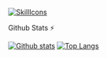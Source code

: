 
[![SkillIcons](https://skillicons.dev/icons?i=js,ts,html,css,php,openshift,nodejs,java,tailwind,vue,nest,aws,prisma,docker,figma)](https://skillicons.dev)<br/>


Github Stats ⚡

<a href="#">![Github stats](https://github-stats-xi-ochre.vercel.app/api?username=vickmwas&count_private=true&hide_border=true&line_height=30)</a>
<a href="#">![Top Langs](https://github-stats-xi-ochre.vercel.app/api/top-langs/?username=vickmwas&count_private=true&hide_border=true)</a>
